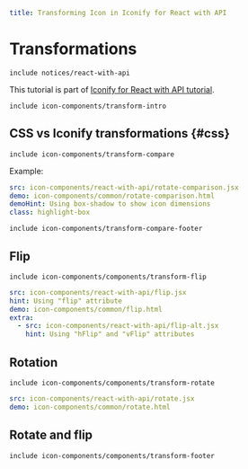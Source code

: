 ```yaml
title: Transforming Icon in Iconify for React with API
```

# Transformations

`include notices/react-with-api`

This tutorial is part of [Iconify for React with API tutorial](./index.md).

`include icon-components/transform-intro`

## CSS vs Iconify transformations {#css}

`include icon-components/transform-compare`

Example:

```yaml
src: icon-components/react-with-api/rotate-comparison.jsx
demo: icon-components/common/rotate-comparison.html
demoHint: Using box-shadow to show icon dimensions
class: highlight-box
```

`include icon-components/transform-compare-footer`

## Flip

`include icon-components/components/transform-flip`

```yaml
src: icon-components/react-with-api/flip.jsx
hint: Using "flip" attribute
demo: icon-components/common/flip.html
extra:
  - src: icon-components/react-with-api/flip-alt.jsx
    hint: Using "hFlip" and "vFlip" attributes
```

## Rotation

`include icon-components/components/transform-rotate`

```yaml
src: icon-components/react-with-api/rotate.jsx
demo: icon-components/common/rotate.html
```

## Rotate and flip

`include icon-components/components/transform-footer`
